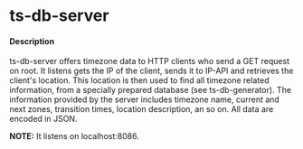 ts-db-server
============

#### Description

ts-db-server offers timezone data to HTTP clients who send a GET request on root. It listens gets the IP of the client,
sends it to IP-API and retrieves the client's location. This location is then used to find all timezone related information,
from a specially prepared database (see ts-db-generator). The information provided by the server includes timezone name,
current and next zones, transition times, location description, an so on. All data are encoded in JSON.

<b>NOTE:</b> It listens on localhost:8086.
